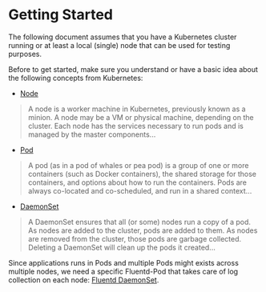 # Getting Started

The following document assumes that you have a Kubernetes cluster running or at least a local (single) node that can be used for testing purposes.

Before to get started, make sure you understand or have a basic idea about the following concepts from Kubernetes:

- [Node](https://kubernetes.io/docs/admin/node/)
>A node is a worker machine in Kubernetes, previously known as a minion. A node may be a VM or physical machine, depending on the cluster. Each node has the services necessary to run pods and is managed by the master components...
- [Pod](https://kubernetes.io/docs/user-guide/pods/)
>A pod (as in a pod of whales or pea pod) is a group of one or more containers (such as Docker containers), the shared storage for those containers, and options about how to run the containers. Pods are always co-located and co-scheduled, and run in a shared context...
- [DaemonSet](https://kubernetes.io/docs/admin/daemons/)
>A DaemonSet ensures that all (or some) nodes run a copy of a pod. As nodes are added to the cluster, pods are added to them. As nodes are removed from the cluster, those pods are garbage collected. Deleting a DaemonSet will clean up the pods it created...

Since applications runs in Pods and multiple Pods might exists across multiple nodes, we need a specific Fluentd-Pod that takes care of log collection on each node: [Fluentd DaemonSet](fluentd_daemonset.md).

